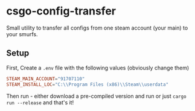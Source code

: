 # csgo-config-transfer

Small utility to transfer all configs from one steam account (your main) to your smurfs.

## Setup

First, Create a ``.env`` file with the following values (obviously change them)

```toml
STEAM_MAIN_ACCOUNT="91707110"
STEAM_INSTALL_LOC="C:\\Program Files (x86)\\Steam\\userdata"
```

Then run - either download a pre-compiled version and run or just ``cargo run --release`` and that's it!
